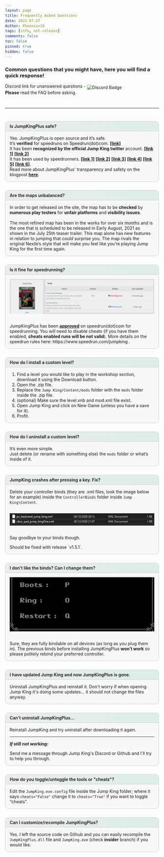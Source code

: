 ```yaml
---
layout: page
title: Frequently Asked Questions
date: 2021-07-27
Author: Phoenixx19
tags: [info, not-release]
comments: false
toc: false
pinned: true
hidden: false
---
```


### Common questions that you might have, here you will find a quick response!
Discord link for unanswered questions - <a href="https://discord.gg/dUk9FPDNVq"><img src="https://badgen.net/discord/members/dUk9FPDNVq?style=flat-square" alt="Discord Badge" style="margin: 0 .1rem;display:inline-block;vertical-align:sub;"></a>
<br>**Please** read the FAQ before asking.

<!-- more -->

<style>
    h4 {
        font-weight: 600;
        color: black!default;
    }
    .card-question {
        margin-bottom: 2em;
        border-radius: 10px;
        background-color: #f1f3f577;
        border: 1px solid #ccc;
        overflow: auto;
    }
    .question {
        background: linear-gradient(23deg, #ebecee 10%, rgba(9, 146, 104, .1) 80%);
        border-bottom: 1px solid #ccc;
        padding: .5em 1em;
        margin: 0!important;
    }
    .card-question>* {
        margin: 1em;
    }
    .card-question img {
        max-width: calc(100% - 2em);
    }
    hr {
        margin: 3em 0;
        border-color: #ccc!default;
    }
    @media (prefers-color-scheme: dark) {
        .question { background: linear-gradient(23deg, rgb(45, 45, 45) 10%, rgba(9,146,105,0.25) 80%); border-bottom: 1px solid rgb(50, 50, 50); }
        .card-question { border: 1px solid rgb(50, 50, 50); background-color: rgb(33, 33, 33); }

    }
</style>

<hr>

<div class="card-question" id="is-jkplus-safe">
    <h4 class="question">Is JumpKingPlus safe?</h4>
    <p>Yes. JumpKingPlus is open source and it’s safe.<br> It’s <strong>verified</strong> for speedruns on Speedrun(dot)com. <a href="https://www.speedrun.com/jumpking/resources"><strong>[link]</strong></a><br>It has been <strong>recognized by the official Jump King twitter</strong> account. <a href="https://twitter.com/nexilegames/status/1325429701549027333"><strong>[link 1]</strong></a> <a href="https://twitter.com/nexilegames/status/1419312990705291268"><strong>[link 2]</strong></a><br>It has been used by speedrunners. <a href="https://www.twitch.tv/videos/953858437"><strong>[link 1]</strong></a> <a href="https://www.twitch.tv/videos/1025815511/?&amp;tt_content=channel_name&amp;tt_medium=embed"><strong>[link 2]</strong></a> <a href="https://www.youtube.com/watch?v=mGp-bJN-UFg"><strong>[link 3]</strong></a> <a href="https://www.youtube.com/watch?v=ztkh-5g_N_c"><strong>[link 4]</strong></a> <a href="https://www.twitch.tv/videos/895408065/?&amp;tt_content=channel_name&amp;tt_medium=embed"><strong>[link 5]</strong></a> <a href="https://www.youtube.com/watch?v=WvFE5sDvriU"><strong>[link 6]</strong></a>.<br>Read more about JumpKingPlus' transparency and safety on the blogpost <a href="/JumpKingPlus/transparency"><strong>here</strong></a>.</p>
</div>

<div class="card-question" id="are-maps-unbalanced">
    <h4 class="question">Are the maps unbalanced?</h4>
    <p>In order to get released on the site, the map has to be <strong>checked</strong> by <strong>numerous play testers</strong> for <strong>unfair platforms</strong> and <strong>visibility issues</strong>.<br><br>The most refined map has been in the works for over six months and is the one that is scheduled to be released in Early August, 2021 as shown in the July 25th teaser trailer. This map alone has new features in relation to jumping that <em>could</em> surprise you. The map rivals the original Nexile’s style that will make you feel like you’re playing Jump King for the first time again.</p>
</div>

<div class="card-question" id="speedrunning">
    <h4 class="question">Is it fine for speedrunning?</h4>
    <img src="https://raw.githubusercontent.com/Phoenixx19/JumpKingPlus/www/images/tools.png" alt="tools" />
    <p>JumpKingPlus has been <a href="https://phoenixx19.github.io/JumpKingPlus/speedrun"><strong>approved</strong></a> on speedrun(dot)com for speedrunning. You will need to disable cheats (if you have them enabled, <strong>cheats enabled runs will be not valid</strong>). More details on the speedrun rules here: https://www.speedrun.com/jumpking .</p>
</div>

<div class="card-question" id="installing-maps">
    <h4 class="question">How do I install a custom level?</h4>
    <ol>
        <li>Find a level you would like to play in the workshop section, download it using the Download button.</li>
        <li>Open the .zip file.</li>
        <li>Replace the <code class="language-plaintext highlighter-rouge">Jump King/Content/mods</code> folder with the <code class="language-plaintext highlighter-rouge">mods</code> folder inside the .zip file.</li>
        <li>(optional) Make sure the level.xnb and mod.xml file exist.</li>
        <li>Open Jump King and click on New Game (unless you have a save for it).</li>
        <li>Profit.</li>
    </ol>
</div>

<div class="card-question" id="uninstalling-maps">
    <h4 class="question">How do I uninstall a custom level?</h4>
    <p>It’s even more simple.<br>Just delete (or rename with something else) the <code class="language-plaintext highlighter-rouge">mods</code> folder or what’s inside of it.</p>
</div>

<div class="card-question" id="crash-fix-bug">
    <h4 class="question">JumpKing crashes after pressing a key. Fix?</h4>
    <p>Delete your controller binds (they are .xml files, look the image below for an example) inside the <code class="language-plaintext highlighter-rouge">ControllerBinds</code> folder inside <code class="language-plaintext highlighter-rouge">Jump King\Content</code>.</p>
    <img src="https://raw.githubusercontent.com/Phoenixx19/JumpKingPlus/www/images/files.png" alt="binds">
    <p>Say goodbye to your binds though.</p>
    <p>Should be fixed with release `v1.5.1`.</p>
</div>

<div class="card-question" id="changing-binds">
    <h4 class="question">I don't like the binds? Can I change them?</h4>
    <img src="https://raw.githubusercontent.com/Phoenixx19/JumpKingPlus/www/images/bind.png" alt="Bind">
    <p>
        Sure, they are fully bindable on all devices (as long as you plug them in).
        The previous binds before installing JumpKingPlus <strong>won’t work</strong> so please politely rebind your preferred controller.
    </p>
</div>

<div class="card-question" id="jkplus-gone">
    <h4 class="question">I have updated Jump King and now JumpKingPlus is gone.</h4>
    <p>Uninstall JumpKingPlus and reinstall it. Don't worry if when opening Jump King it's doing some updates... it should not change the files anyway.</p>
</div>

<div class="card-question" id="jkplus-unistallable">
    <h4 class="question">Can't uninstall JumpKingPlus...</h4>
    <p>Reinstall JumpKing and try uninstall after downloading it again.</p>
    <hr />
    <h5>If still not working:</h5>
    <p>Send me a message through Jump King's Discord or Github and I'll try to help you through.</p>
</div>

<div class="card-question" id="toggle-untoggle-cheats">
    <h4 class="question">How do you toggle/untoggle the tools or "cheats"?</h4>
    <p>Edit the <code class="language-plaintext highlighter-rouge">JumpKing.exe.config</code> file inside the Jump King folder; where it says <code class="language-plaintext highlighter-rouge">cheats="False"</code> change it to <code class="language-plaintext highlighter-rouge">cheats="True"</code> if you want to toggle “cheats”.</p>
</div>

<div class="card-question" id="recompiling-jkplus">
    <h4 class="question">Can I customize/recompile JumpKingPlus?</h4>
    <p>Yes. I left the source code on Github and you can easily recompile the <code class="language-plaintext highlighter-rouge">JumpKingPlus.dll</code> file and <code class="language-plaintext highlighter-rouge">JumpKing.exe</code> (check <strong>insider</strong> branch) if you would like.</p>
</div>